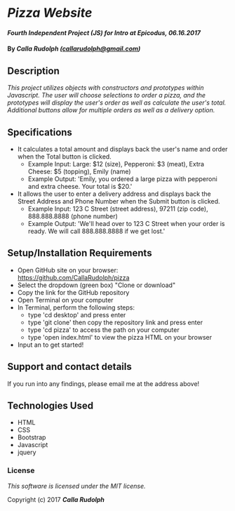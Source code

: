 # _Pizza Website_

#### _Fourth Independent Project (JS) for Intro at Epicodus, 06.16.2017_

#### By _**Calla Rudolph (<callarudolph@gmail.com>)**_

## Description

_This project utilizes objects with constructors and prototypes within Javascript. The user will choose selections to order a pizza, and the prototypes will display the user's order as well as calculate the user's total. Additional buttons allow for multiple orders as well as a delivery option._

## Specifications

* It calculates a total amount and displays back the user's name and order when the Total button is clicked.
  * Example Input: Large: $12 (size), Pepperoni: $3 (meat), Extra Cheese: $5 (topping), Emily (name)
  * Example Output: 'Emily, you ordered a large pizza with pepperoni and extra cheese. Your total is $20.'
* It allows the user to enter a delivery address and displays back the Street Address and Phone Number when the Submit button is clicked.
  * Example Input: 123 C Street (street address), 97211 (zip code), 888.888.8888 (phone number)
  * Example Output: 'We'll head over to 123 C Street when your order is ready. We will call 888.888.8888 if we get lost.'


## Setup/Installation Requirements

* Open GitHub site on your browser: https://github.com/CallaRudolph/pizza
* Select the dropdown (green box) "Clone or download"
* Copy the link for the GitHub repository
* Open Terminal on your computer
* In Terminal, perform the following steps:
  * type 'cd desktop' and press enter
  * type 'git clone' then copy the repository link and press enter
  * type 'cd pizza' to access the path on your computer
  * type 'open index.html' to view the pizza HTML on your browser
* Input an to get started!

## Support and contact details

If you run into any findings, please email me at the address above!

## Technologies Used

* HTML
* CSS
* Bootstrap
* Javascript
* jquery

### License

_This software is licensed under the MIT license._

Copyright (c) 2017 **_Calla Rudolph_**
